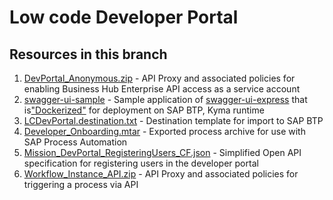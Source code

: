 # Low code Developer Portal

## Resources in this branch
  1. [DevPortal_Anonymous.zip](./DevPortal_Anonymous.zip) - API Proxy and associated policies for enabling Business Hub Enterprise API access as a service account
  2. [swagger-ui-sample](./swagger-ui-sample/) - Sample application of [swagger-ui-express](https://www.npmjs.com/package/swagger-ui-express)  that is["Dockerized"](https://nodejs.org/en/docs/guides/nodejs-docker-webapp/) for deployment on SAP BTP, Kyma runtime
  3. [LCDevPortal.destination.txt](./LCDevPortal.destination.txt) - Destination template for import to SAP BTP
  4. [Developer_Onboarding.mtar](./Developer_Onboarding.mtar) - Exported process archive for use with SAP Process Automation
  5. [Mission_DevPortal_RegisteringUsers_CF.json](Mission_DevPortal_RegisteringUsers_CF.json) - Simplified Open API specification for registering users in the developer portal
  6. [Workflow_Instance_API.zip](./Workflow_Instance_API.zip) - API Proxy and associated policies for triggering a process via API
